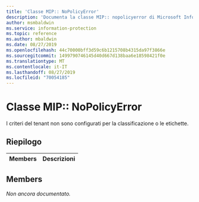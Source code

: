 ```yaml
---
title: 'Classe MIP:: NoPolicyError'
description: 'Documenta la classe MIP:: nopolicyerror di Microsoft Information Protection (MIP) SDK.'
author: msmbaldwin
ms.service: information-protection
ms.topic: reference
ms.author: mbaldwin
ms.date: 08/27/2019
ms.openlocfilehash: 44c70000bff3d59c6b1215708b4315da97f3866e
ms.sourcegitcommit: 1499790746145d40d667d138baa6e18598421f0e
ms.translationtype: MT
ms.contentlocale: it-IT
ms.lasthandoff: 08/27/2019
ms.locfileid: "70054185"
---
```

# <a name="class-mipnopolicyerror"></a>Classe MIP:: NoPolicyError 
I criteri del tenant non sono configurati per la classificazione o le etichette.
  
## <a name="summary"></a>Riepilogo
 Members                        | Descrizioni                                
--------------------------------|---------------------------------------------
  
## <a name="members"></a>Members
_Non ancora documentato._
